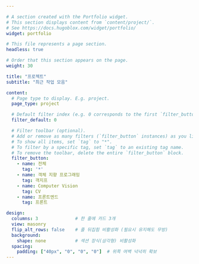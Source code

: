 ```yaml
---

# A section created with the Portfolio widget.
# This section displays content from `content/project/`.
# See https://docs.hugoblox.com/widget/portfolio/
widget: portfolio

# This file represents a page section.
headless: true

# Order that this section appears on the page.
weight: 30

title: "프로젝트"
subtitle: "최근 작업 모음"

content:
  # Page type to display. E.g. project.
  page_type: project

  # Default filter index (e.g. 0 corresponds to the first `filter_button` instance below).
  filter_default: 0

  # Filter toolbar (optional).
  # Add or remove as many filters (`filter_button` instances) as you like.
  # To show all items, set `tag` to "*".
  # To filter by a specific tag, set `tag` to an existing tag name.
  # To remove the toolbar, delete the entire `filter_button` block.
  filter_button:
    - name: 전체
      tag: '*'
    - name: 객체 지향 프로그래밍
      tag: 객지프
    - name: Computer Vision
      tag: CV
    - name: 프론트엔드
      tag: 프론트

design:
  columns: 3              # 한 줄에 카드 3개
  view: masonry
  flip_alt_rows: false    # 줄 뒤집힘 비활성화 (필요시 유지해도 무방)
  background:
    shape: none           # 섹션 장식(삼각형) 비활성화
  spacing:
    padding: ["40px", "0", "0", "0"]  # 위쪽 여백 넉넉히 확보
---
```

